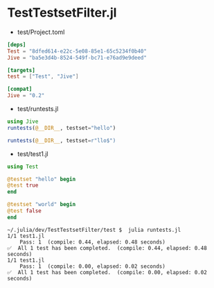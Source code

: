 # TestTestsetFilter.jl

 - test/Project.toml
```toml
[deps]
Test = "8dfed614-e22c-5e08-85e1-65c5234f0b40"
Jive = "ba5e3d4b-8524-549f-bc71-e76ad9e9deed"

[targets]
test = ["Test", "Jive"]

[compat]
Jive = "0.2"
```

  - test/runtests.jl
```julia
using Jive
runtests(@__DIR__, testset="hello")

runtests(@__DIR__, testset=r"llo$")
```

  - test/test1.jl
```julia
using Test

@testset "hello" begin
@test true
end

@testset "world" begin
@test false
end
```


```shell
~/.julia/dev/TestTestsetFilter/test $  julia runtests.jl
1/1 test1.jl
    Pass: 1  (compile: 0.44, elapsed: 0.48 seconds)
✅  All 1 test has been completed.  (compile: 0.44, elapsed: 0.48 seconds)
1/1 test1.jl
    Pass: 1  (compile: 0.00, elapsed: 0.02 seconds)
✅  All 1 test has been completed.  (compile: 0.00, elapsed: 0.02 seconds)
```
